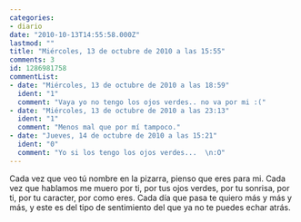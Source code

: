 ```yaml
---
categories:
- diario
date: "2010-10-13T14:55:58.000Z"
lastmod: ""
title: "Miércoles, 13 de octubre de 2010 a las 15:55"
comments: 3
id: 1286981758
commentList:
- date: "Miércoles, 13 de octubre de 2010 a las 18:59"
  ident: "1"
  comment: "Vaya yo no tengo los ojos verdes.. no va por mi :("
- date: "Miércoles, 13 de octubre de 2010 a las 23:13"
  ident: "1"
  comment: "Menos mal que por mí tampoco."
- date: "Jueves, 14 de octubre de 2010 a las 15:21"
  ident: "0"
  comment: "Yo si los tengo los ojos verdes...  \n:O"
---
```


Cada vez que veo tú nombre en la pizarra, pienso que eres para mi. Cada vez que hablamos me muero por ti, por tus ojos verdes, por tu sonrisa, por ti, por tu caracter, por como eres. Cada día que pasa te quiero más y más y más, y este es del tipo de sentimiento del que ya no te puedes echar atrás.